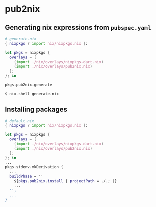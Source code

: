 # pub2nix

## Generating nix expressions from `pubspec.yaml`

```nix
# generate.nix
{ nixpkgs ? import nix/nixpkgs.nix }:

let pkgs = nixpkgs {
  overlays = [
    (import ./nix/overlays/nixpkgs-dart.nix)
    (import ./nix/overlays/pub2nix.nix)
  ];
}; in

pkgs.pub2nix.generate
```

```sh
$ nix-shell generate.nix
```

## Installing packages

```nix
# default.nix
{ nixpkgs ? import nix/nixpkgs.nix }:

let pkgs = nixpkgs {
  overlays = [
    (import ./nix/overlays/nixpkgs-dart.nix)
    (import ./nix/overlays/pub2nix.nix)
  ];
}; in
...
pkgs.stdenv.mkDerivation {
  ...
  buildPhase = ''
    ${pkgs.pub2nix.install { projectPath = ./.; }}
    ...
  '';
  ...
}
```
